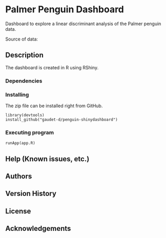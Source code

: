 # Palmer Penguin Dashboard

Dashboard to explore a linear discriminant analysis of the Palmer penguin data.

Source of data:

## Description

The dashboard is created in R using RShiny. 

### Dependencies

### Installing

The zip file can be installed right from GitHub. 

```
library(devtools)
install_github("gaudet-d/penguin-shinydashboard")
```

### Executing program
```
runApp(app.R)
```

## Help (Known issues, etc.)

## Authors

## Version History

## License

## Acknowledgements

